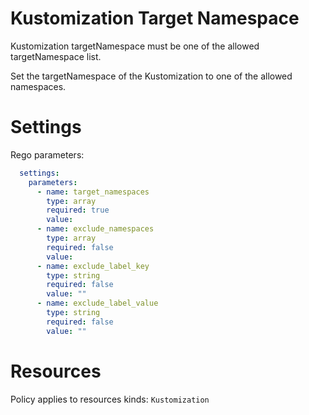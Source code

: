 # Kustomization Target Namespace

Kustomization targetNamespace must be one of the allowed targetNamespace list.

Set the targetNamespace of the Kustomization to one of the allowed namespaces.

# Settings

Rego parameters:
```yaml
  settings:
    parameters:
      - name: target_namespaces
        type: array
        required: true
        value:
      - name: exclude_namespaces
        type: array
        required: false
        value:
      - name: exclude_label_key
        type: string
        required: false
        value: ""
      - name: exclude_label_value
        type: string
        required: false
        value: ""
```

# Resources
Policy applies to resources kinds:
`Kustomization`
